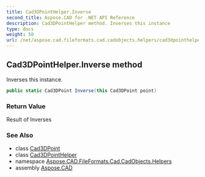 ```yaml
---
title: Cad3DPointHelper.Inverse
second_title: Aspose.CAD for .NET API Reference
description: Cad3DPointHelper method. Inverses this instance
type: docs
weight: 50
url: /net/aspose.cad.fileformats.cad.cadobjects.helpers/cad3dpointhelper/inverse/
---
```

## Cad3DPointHelper.Inverse method

Inverses this instance.

```csharp
public static Cad3DPoint Inverse(this Cad3DPoint point)
```

### Return Value

Result of Inverses

### See Also

* class [Cad3DPoint](../../../aspose.cad.fileformats.cad.cadobjects/cad3dpoint/)
* class [Cad3DPointHelper](../)
* namespace [Aspose.CAD.FileFormats.Cad.CadObjects.Helpers](../../cad3dpointhelper/)
* assembly [Aspose.CAD](../../../)


